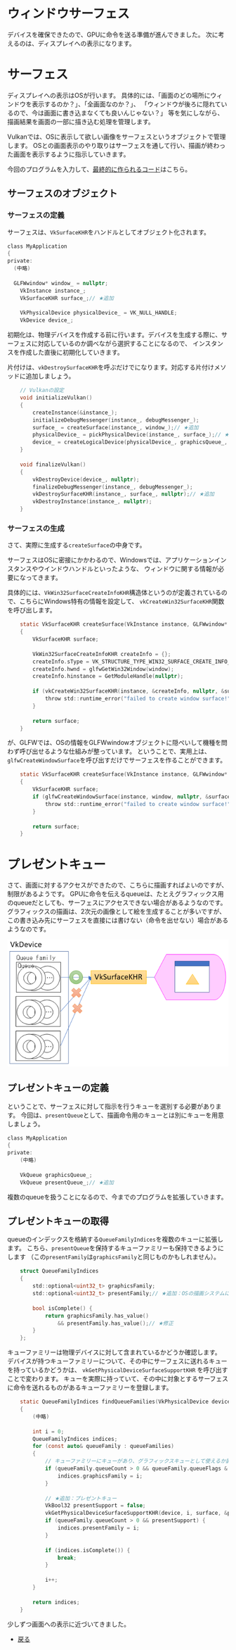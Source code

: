 # ウィンドウサーフェス

デバイスを確保できたので、GPUに命令を送る準備が進んできました。
次に考えるのは、ディスプレイへの表示になります。

# サーフェス

ディスプレイへの表示はOSが行います。
具体的には、「画面のどの場所にウィンドウを表示するのか？」、「全画面なのか？」、
「ウィンドウが後ろに隠れているので、今は画面に書き込まなくても良いんじゃない？」
等を気にしながら、描画結果を画面の一部に描き込む処理を管理します。

Vulkanでは、OSに表示して欲しい画像をサーフェスというオブジェクトで管理します。
OSとの画面表示のやり取りはサーフェスを通して行い、描画が終わった画面を表示するように指示していきます。

今回のプログラムを入力して、[最終的に作られるコード](https://github.com/vulkanstudy/7_surface)はこちら。

## サーフェスのオブジェクト

### サーフェスの定義

サーフェスは、``VkSurfaceKHR``をハンドルとしてオブジェクト化されます。

```cpp:src/MyApplication.h 
class MyApplication
{
private:
  (中略)

  GLFWwindow* window_ = nullptr;
	VkInstance instance_;
	VkSurfaceKHR surface_;// ★追加

	VkPhysicalDevice physicalDevice_ = VK_NULL_HANDLE;
	VkDevice device_;
```

初期化は、物理デバイスを作成する前に行います。デバイスを生成する際に、サーフェスに対応しているのか調べながら選択することになるので、
インスタンスを作成した直後に初期化していきます。

片付けは、``vkDestroySurfaceKHR``を呼ぶだけでになります。対応する片付けメソッドに追加しましょう。

```cpp:src/MyApplication.h 
	// Vulkanの設定
	void initializeVulkan()
	{
		createInstance(&instance_);
		initializeDebugMessenger(instance_, debugMessenger_);
		surface_ = createSurface(instance_, window_);// ★追加
		physicalDevice_ = pickPhysicalDevice(instance_, surface_);// ★修正
		device_ = createLogicalDevice(physicalDevice_, graphicsQueue_, surface_);// ★修正
	}

	void finalizeVulkan()
	{
		vkDestroyDevice(device_, nullptr);
		finalizeDebugMessenger(instance_, debugMessenger_);
		vkDestroySurfaceKHR(instance_, surface_, nullptr);// ★追加
		vkDestroyInstance(instance_, nullptr);
	}
```

### サーフェスの生成

さて、実際に生成する``createSurface``の中身です。

サーフェスはOSに密接にかかわるので、Windowsでは、アプリケーションインスタンスやウインドウハンドルといったような、
ウィンドウに関する情報が必要になってきます。

具体的には、``VkWin32SurfaceCreateInfoKHR``構造体というのが定義されているので、こちらにWindows特有の情報を設定して、
``vkCreateWin32SurfaceKHR``関数を呼び出します。

```cpp:src/MyApplication.h 
	static VkSurfaceKHR createSurface(VkInstance instance, GLFWwindow* window)
	{
		VkSurfaceKHR surface;

		VkWin32SurfaceCreateInfoKHR createInfo = {};
		createInfo.sType = VK_STRUCTURE_TYPE_WIN32_SURFACE_CREATE_INFO_KHR;
		createInfo.hwnd = glfwGetWin32Window(window);
		createInfo.hinstance = GetModuleHandle(nullptr);

		if (vkCreateWin32SurfaceKHR(instance, &createInfo, nullptr, &surface) != VK_SUCCESS) {
			throw std::runtime_error("failed to create window surface!");
		}

		return surface;
	}
```

が、GLFWでは、OSの情報をGLFWwindowオブジェクトに隠ぺいして機種を問わず呼び出せるような仕組みが整っています。
ということで、実用上は、``glfwCreateWindowSurface``を呼び出すだけでサーフェスを作ることができます。

```cpp:src/MyApplication.h 
	static VkSurfaceKHR createSurface(VkInstance instance, GLFWwindow* window)
	{
		VkSurfaceKHR surface;
		if (glfwCreateWindowSurface(instance, window, nullptr, &surface) != VK_SUCCESS) {
			throw std::runtime_error("failed to create window surface!");
		}

		return surface;
	}
```

# プレゼントキュー

さて、画面に対するアクセスができたので、こちらに描画すればよいのですが、制限があるようです。
GPUに命令を伝えるqueueは、たとえグラフィックス用のqueueだとしても、サーフェスにアクセスできない場合があるようなのです。
グラフィックスの描画は、2次元の画像として絵を生成することが多いですが、この書き込み先にサーフェスを直接には書けない（命令を出せない）場合があるようなのです。

![キューのサーフェスへのアクセス](7/present_queue.png "キューのサーフェスへのアクセス")

## プレゼントキューの定義

ということで、サーフェスに対して指示を行うキューを選別する必要があります。
今回は、``presentQueue``として、描画命令用のキューとは別にキューを用意しましょう。

```cpp:src/MyApplication.h 
class MyApplication
{
private:
	(中略)

	VkQueue graphicsQueue_;
	VkQueue presentQueue_;// ★追加
```

複数のqueueを扱うことになるので、今までのプログラムを拡張していきます。

## プレゼントキューの取得

queueのインデックスを格納する``QueueFamilyIndices``を複数のキューに拡張します。
こちら、``presentQueue``を保持するキューファミリーも保持できるようにします
（この``presentFamily``は``graphicsFamily``と同じものかもしれません）。

```cpp:src/MyApplication.h 
	struct QueueFamilyIndices
	{
		std::optional<uint32_t> graphicsFamily;
		std::optional<uint32_t> presentFamily;// ★追加：OSの描画システムに結果を送るためのキューファミリー

		bool isComplete() {
			return graphicsFamily.has_value()
				&& presentFamily.has_value();// ★修正
		}
	};
```

キューファミリーは物理デバイスに対して含まれているかどうか確認します。
デバイスが持つキューファミリーについて、その中にサーフェスに送れるキューを持っているかどうかは、
``vkGetPhysicalDeviceSurfaceSupportKHR`` を呼び出すことで変わります。
キューを実際に持っていて、その中に対象とするサーフェスに命令を送れるものがあるキューファミリーを登録します。

```cpp:src/MyApplication.h 
	static QueueFamilyIndices findQueueFamilies(VkPhysicalDevice device, const VkSurfaceKHR surface)
	{
		(中略)

		int i = 0;
		QueueFamilyIndices indices;
		for (const auto& queueFamily : queueFamilies) 
		{
			// キューファミリーにキューがあり、グラフィックスキューとして使えるか調べる
			if (queueFamily.queueCount > 0 && queueFamily.queueFlags & VK_QUEUE_GRAPHICS_BIT) {
				indices.graphicsFamily = i;
			}

			// ★追加：プレゼントキュー
			VkBool32 presentSupport = false;
			vkGetPhysicalDeviceSurfaceSupportKHR(device, i, surface, &presentSupport);// サーフェスに送れる?
			if (queueFamily.queueCount > 0 && presentSupport) {
				indices.presentFamily = i;
			}

			if (indices.isComplete()) {
				break;
			}

			i++;
		}

		return indices;
	}
```



少しずつ画面への表示に近づいてきました。

* [戻る](./)
